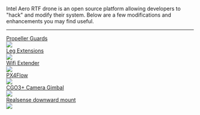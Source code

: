 Intel Aero RTF drone is an open source platform allowing developers to "hack" and modify their system. Below are a few modifications and enhancements you may find useful.

---

<div class="hw-mod">
	<div>
		<a href="https://www.instructables.com/id/Intel-Aero-Drone-Adding-Propeller-Guards/" target="parent">
			Propeller Guards
			<br>
			<img src="/img/mod-guards.jpg" />
		</a>
	</div>
	<div>
		<a href="https://www.instructables.com/id/Intel-Aero-Drone-Adding-Leg-Extensions/" target="parent">
			Leg Extensions
			<br>
			<img src="/img/mod-legs.jpg" />
		</a>
	</div>
	<div>
		<a href="https://www.instructables.com/id/Intel-Aero-Drone-Extending-Wifi-Range/" target="parent">
			Wifi Extender
			<br>
			<img src="/img/mod-wifi.jpg" />
		</a>
	</div>
	<div>
		<a href="https://www.instructables.com/id/Intel-Aero-Drone-Altitude-and-Position-Hold-Using-/" target="parent">
			PX4Flow
			<br>
			<img src="/img/mod-px4flow.jpg" />
		</a>
	</div>
	<div>
		<a href="https://www.instructables.com/id/Intel-Aero-Drone-Mounting-a-CGO3-Gimbal-Camera/" target="parent">
			CGO3+ Camera Gimbal
			<br>
			<img src="/img/mod-cgo3.jpg" />
		</a>
	</div>
	<div>
		<a href="https://www.instructables.com/id/Intel-Aero-Drone-Downward-Facing-RealSense-Camera/" target="parent">
			Realsense downward mount
			<br>
			<img src="/img/mod-realsense.jpg" />
		</a>
	</div>
</div>

